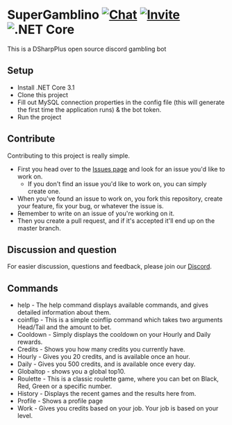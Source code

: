 # SuperGamblino [![Chat](https://img.shields.io/badge/chat-on%20discord-7289da.svg)](https://discord.gg/fG3FJDW) [![Invite](https://img.shields.io/badge/invite-bot%20discord-7289da.svg)](https://discordapp.com/oauth2/authorize?client_id=688160933574475800&scope=bot&permissions=8) ![.NET Core](https://github.com/Emil8250/SuperGamblino/workflows/.NET%20Core/badge.svg)
This is a DSharpPlus open source discord gambling bot

## Setup
- Install .NET Core 3.1
- Clone this project
- Fill out MySQL connection properties in the config file (this will generate the first time the application runs) & the bot token.
- Run the project

## Contribute
Contributing to this project is really simple. 
- First you head over to the [Issues page]( https://github.com/Emil8250/SuperGamblino/issues "Issues") and look for an issue you'd like to work on.
  - If you don't find an issue you'd like to work on, you can simply create one.
 - When you've found an issue to work on, you fork this repository, create your feature, fix your bug, or whatever the issue is. 
 - Remember to write on an issue of you're working on it.
 - Then you create a pull request, and if it's accepted it'll end up on the master branch.
 
 ## Discussion and question
 For easier discussion, questions and feedback, please join our [Discord](https://discord.gg/fG3FJDW "SuperGamblino Discord").

## Commands
 - help - The help command displays available commands, and gives detailed information about them. 
 - coinflip - This is a simple coinflip command which takes two arguments Head/Tail and the amount to bet.
 - Cooldown - Simply displays the cooldown on your Hourly and Daily rewards.
 - Credits - Shows you how many credits you currently have.
 - Hourly - Gives you 20 credits, and is available once an hour.
 - Daily - Gives you 500 credits, and is available once every day.
 - Globaltop - shows you a global top10.
 - Roulette - This is a classic roulette game, where you can bet on Black, Red, Green or a specific number.
 - History - Displays the recent games and the results here from.
 - Profile - Shows a profile page
 - Work - Gives you credits based on your job. Your job is based on your level.
